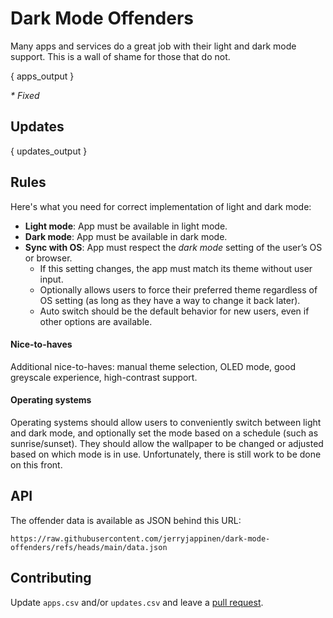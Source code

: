 # Dark Mode Offenders

Many apps and services do a great job with their light and dark mode support. This is a wall of shame for those that do not.

{ apps_output }

_* Fixed_

## Updates

{ updates_output }

## Rules

Here's what you need for correct implementation of light and dark mode:

- **Light mode**: App must be available in light mode.
- **Dark mode**: App must be available in dark mode.
- **Sync with OS**: App must respect the _dark mode_ setting of the user’s OS or browser.
  - If this setting changes, the app must match its theme without user input.
  - Optionally allows users to force their preferred theme regardless of OS setting (as long as they have a way to change it back later).
  - Auto switch should be the default behavior for new users, even if other options are available.

#### Nice-to-haves

Additional nice-to-haves: manual theme selection, OLED mode, good greyscale experience, high-contrast support.

#### Operating systems

Operating systems should allow users to conveniently switch between light and dark mode, and optionally set the mode based on a schedule (such as sunrise/sunset). They should allow the wallpaper to be changed or adjusted based on which mode is in use. Unfortunately, there is still work to be done on this front.

## API

The offender data is available as JSON behind this URL:

```
https://raw.githubusercontent.com/jerryjappinen/dark-mode-offenders/refs/heads/main/data.json
```

## Contributing

Update `apps.csv` and/or `updates.csv` and leave a [pull request](https://github.com/jerryjappinen/dark-mode-offenders/pulls).
